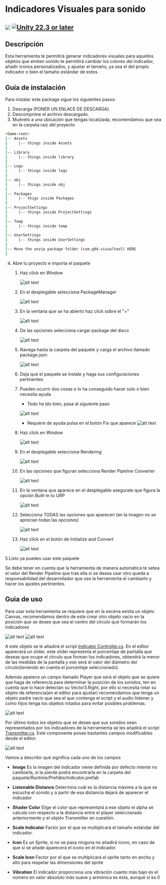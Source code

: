 # Indicadores Visuales para sonido

[![](https://img.shields.io/github/release-date/admont02/PROYECTO-UAJ-23-24-G04.svg)](https://github.com/supyrb/ConfigurableShaders/releases)
[![Unity 22.3 or later](https://img.shields.io/badge/unity-22.5%20or%20later-green.svg?logo=unity&cacheSeconds=2592000)](https://unity3d.com/get-unity/download/archive)
---
## Descripción

Esta herramienta te permitirá generar indicadores visuales para aquellos objetos que emiten sonido te permitirá cambiar los colores del indicador, añadir iconos personalizados, y ajustar el tamaño, ya sea el del propio indicador o bien el tamaño estándar de estos.

## Guía de instalación

Para instalar este package sigue los siguientes pasos:

1. Descarga (PONER UN ENLACE DE DESCARGA).
2. Descomprime el archivo descargado.
3. Muévelo a una ubicación que tengas localizada, recomendamos que sea en la carpeta raíz del proyecto
```bash
<Game-root>
|-- Assets
|     |-- things inside Assets  
|
|-- Library
|     |-- things inside library 
|
|-- Logs
|     |-- things inside logs
|
|-- obj
|     |-- things inside obj
|
|-- Packages
|     |-- thigs inside Packages
|
|-- ProjectSettings
|     |-- things inside ProjectSettings
|
|-- Temp
|     |-- things inside temp  
|
|-- UserSettings
|     |-- things inside UserSettings
|
|-- Move the unzip package folder (com.g04.visualtool) HERE
|
```
4. Abre tu proyecto e importa el paquete
    
    1. Haz click en Window
    
        ![alt text](./Instalacion/WindowSelect.png)

    2. En el desplegable selecciona PackageManager 
    
        ![alt text](./Instalacion/PackageManagerSelect.png)

    3. En la ventana que se ha abierto haz click sobre el "+"

        ![alt text](./Instalacion/+Select.png)

    4. De las opciones selecciona cargar package del disco

        
        ![alt text](./Instalacion/FromDiskSelect.png)

    5. Navega hasta la carpeta del paquete y carga el archivo llamado package.json
          
        ![alt text](./Instalacion/JsonSelect.png)

    6. Deja que el paquete se instale y haga sus configuraciones pertinentes

    7. Pueden ocurrir dos cosas o lo ha conseguido hacer solo o bien necesita ayuda
        
        * Todo ha ido bien, pasa al siguiente paso
        
         ![alt text](./Instalacion/CorrectImage.png)

        * Requiere de ayuda pulsa en el botón Fix que aparece ![alt text](./Instalacion/FixImage.png)

    8. Haz click en Window
    
        ![alt text](./Instalacion/WindowSelect.png)

    9. En el desplegable selecciona Rendering

        
        ![alt text](./Instalacion/RenderingSelect.png)

    10. En las opciones que figuran selecciona Render Pipeline Converter

        
        ![alt text](./Instalacion/RenderingPiplineConverterSelect.png)

    11. En la ventana que aparece en el desplegable asegurate que figura la opción Built-in to URP

        ![alt text](./Instalacion/BuiltInToURP.png)

    12. Selecciona TODAS las opciones que aparecen (en la imagen no se aprecian todas las opciones)

        ![alt text](./Instalacion/RPCCheckbox.png)

    13. Haz click en el botón de Initialize and Convert

        ![alt text](./Instalacion/InitalizeConvertSelect.png)


5.Listo ya puedes usar este paquete

Se debe tener en cuenta que la herramienta de manera automática te setea el valor del Render Pipeline que trae ella si se desea usar otro queda a responsabilidad del desarrollador que use la herramienta el cambiarlo y hacer los ajustes pertinentes.
## Guia de uso

Para usar esta herramienta se requiere que en la escena exista un objeto Canvas, recomendamos dentro de este crear otro objeto vacío en la posición que se desee que sea el centro del círculo que formarán los indicadores

![alt text](./Uso/Radar.png) ![alt text](./Uso/RadarPos.png)

A este objeto se le añadirá el script [Indicator Controller.cs](./Scripts/IndicatorController.md). En el editor aparecerá un slider, este slider representa el porcentaje de pantalla que deseas que ocupe el círculo que forman los indicadores, obtendrá la menor de las medidas de la pantalla y ese será el valor del diámetro del círculo(teniendo en cuenta el porcentaje seleccionado).

Además aparece un campo llamado Player que será el objeto que se quiere que haga de referencia para determinar la posición de los sonidos, ten en cuenta que lo hace detectan su Vector3.Right, por ello si necesita rotar su objeto de referencia(en el editor para ajustar) recomendamos que tenga un objeto padre vacío que sea el que contenga el script y el audio listener y como hijos tenga los objetos rotados para evitar posibles problemas.

![alt text](./Uso/InidcatorController.png)

Por último todos los objetos que se desee que sus sonidos sean representados por los indicadores de la herramienta se les añadirá el script [Transmitter.cs](./Scripts/Transmitter.md).
Este componente posee bastantes campos modificables desde el editor.


![alt text](./Uso/Transmitter.png)

Vamos a describir qué significa cada uno de los campos
* **Image** Es la imagen del indicador viene definida por defecto intente no cambiarla, si la pierde podrá encontrarla en la carpeta del paquete/Runtime/Prefabs/Indicator.prefab

* **Listenable Distance** Determina cuál es la distancia máxima a la que se escucha el sonido y a partir de esa distancia dejará de aparecer el indicador

* **Shader Color** Elige el color que representará a ese objeto el alpha se calcula con respecto a la distancia entre el player seleccionado anteriormente y el objeto Transmitter en cuestión.

* **Scale Indicator** Factor por el que se multiplicará el tamaño estándar del indicador.

* **Icon** Es un Sprite, si no se pasa ninguna no añadirá icono, en caso de que si se añade aparecerá el icono en el indicador.

* **Scale Icon** Factor  por el que se multiplicará el sprite tanto en ancho y alto para respetar las dimensiones del sprite

* **Vibration** El indicador proporciona una vibración cuanto más bajo es el número en valor absoluto  más suave y armónica es esta, aunque si es 0 
